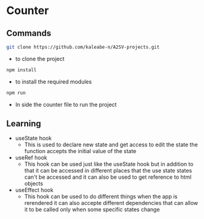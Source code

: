 # Counter 


## Commands
```bash
git clone https://github.com/kaleabe-n/A2SV-projects.git
```
- to clone the project
```bash
npm install 
```
- to install the required modules
```bash
npm run 
```

- In side the counter file to run the project
## Learning
- useState hook 
  - This is used to declare new state and get access to edit the state the function accepts the initial value of the state
- useRef hook
  - This hook can be used just like the useState hook but in addition to that it can be accessed in different places that the use state states can't be accessed and it can also be used to get reference to html objects
- useEffect hook
  - This hook can be used to do different things when the app is rerendered it can also accepte different dependencies that can allow it to be called only when some specific states change
